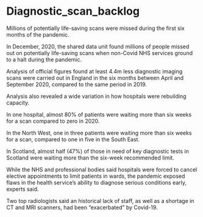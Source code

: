 # Diagnostic_scan_backlog
Millions of potentially life-saving scans were missed during the first six months of the pandemic.

In December, 2020, the shared data unit found millions of people missed out on potentially life-saving scans when non-Covid NHS services ground to a halt during the pandemic.


Analysis of official figures found at least 4.4m less diagnostic imaging scans were carried out in England in the six months between April and September 2020, compared to the same period in 2019.

Analysis also revealed a wide variation in how hospitals were rebuilding capacity.

In one hospital, almost 80% of patients were waiting more than six weeks for a scan compared to zero in 2020.

In the North West, one in three patients were waiting more than six weeks for a scan, compared to one in five in the South East.

In Scotland, almost half (47%) of those in need of key diagnostic tests in Scotland were waiting more than the six-week recommended limit.

While the NHS and professional bodies said hospitals were forced to cancel elective appointments to limit patients in wards, the pandemic exposed flaws in the health service’s ability to diagnose serious conditions early, experts said.

Two top radiologists said an historical lack of staff, as well as a shortage in CT and MRI scanners, had been “exacerbated” by Covid-19. 






